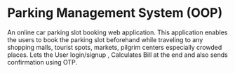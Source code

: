 # Parking Management System (OOP)
 An online car parking slot booking web application. This  application enables the users to book the parking slot beforehand while traveling to any  shopping malls, tourist spots, markets, pilgrim centers especially crowded places. Lets the User login/signup , Calculates Bill at the end and also sends confirmation using OTP. 
